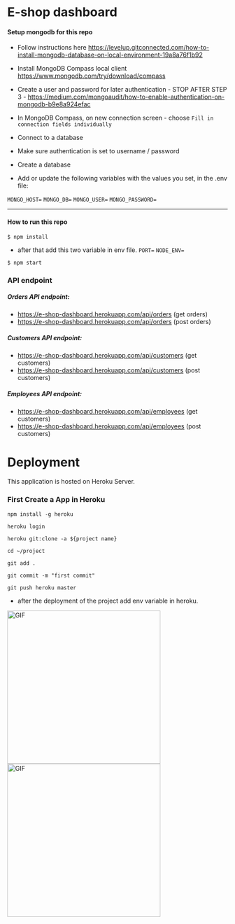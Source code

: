 # E-shop dashboard

#### Setup mongodb for this repo

- Follow instructions here https://levelup.gitconnected.com/how-to-install-mongodb-database-on-local-environment-19a8a76f1b92

- Install MongoDB Compass local client https://www.mongodb.com/try/download/compass

- Create a user and password for later authentication - STOP AFTER STEP 3 - https://medium.com/mongoaudit/how-to-enable-authentication-on-mongodb-b9e8a924efac

- In MongoDB Compass, on new connection screen - choose `Fill in connection fields individually`

- Connect to a database

- Make sure authentication is set to username / password

- Create a database

- Add or update the following variables with the values you set, in the .env file:

`MONGO_HOST=`
`MONGO_DB=`
`MONGO_USER=`
`MONGO_PASSWORD=`

---

#### How to run this repo

`$ npm install`

- after that add this two variable in env file.
  `PORT=`
  `NODE_ENV=`

`$ npm start`

### API endpoint

##### Orders API endpoint:

- https://e-shop-dashboard.herokuapp.com/api/orders (get orders)
- https://e-shop-dashboard.herokuapp.com/api/orders (post orders)

##### Customers API endpoint:

- https://e-shop-dashboard.herokuapp.com/api/customers (get customers)
- https://e-shop-dashboard.herokuapp.com/api/customers (post customers)

##### Employees API endpoint:

- https://e-shop-dashboard.herokuapp.com/api/employees (get customers)
- https://e-shop-dashboard.herokuapp.com/api/employees (post customers)

# Deployment

This application is hosted on Heroku Server.

### First Create a App in Heroku

`npm install -g heroku`

`heroku login`

`heroku git:clone -a ${project name}`

`cd ~/project`

`git add .`

`git commit -m "first commit"`

`git push heroku master`

- after the deployment of the project add env variable in heroku.

<img alt="GIF" src="https://i.ibb.co/5vpW4vs/Screenshot-from-2022-07-20-21-21-37.png" width="full" height="350" />

<img alt="GIF" src="https://i.ibb.co/sCD642t/Screenshot-from-2022-07-20-21-33-39.png" width="full" height="350" />
